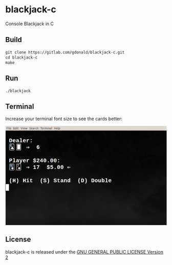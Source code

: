 # blackjack-c
Console Blackjack in C

## Build
    git clone https://gitlab.com/gdonald/blackjack-c.git
    cd blackjack-c
    make

## Run
    ./blackjack

## Terminal

Increase your terminal font size to see the cards better:

![Blackjack](https://raw.githubusercontent.com/gdonald/blackjack-c/master/bj.png)

## License

blackjack-c is released under the [GNU GENERAL PUBLIC LICENSE Version 2](https://opensource.org/licenses/GPL-2.0)
